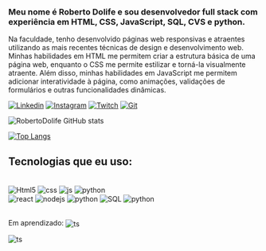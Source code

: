### <p>Meu nome é Roberto Dolife e sou desenvolvedor full stack com experiência em HTML, CSS, JavaScript, SQL, CVS e python.</p>

<p>Na faculdade, tenho desenvolvido páginas web responsivas e atraentes utilizando as mais recentes técnicas de design e desenvolvimento web. Minhas habilidades em HTML me permitem criar a estrutura básica de uma página web, enquanto o CSS me permite estilizar e torná-la visualmente atraente. Além disso, minhas habilidades em JavaScript me permitem adicionar interatividade à página, como animações, validações de formulários e outras funcionalidades dinâmicas.</p>

[![Linkedin](https://img.shields.io/badge/LinkedIn-0077B5?style=for-the-badge&logo=linkedin&logoColor=white)](https://br.linkedin.com/in/roberto-dolife-730505202)
[![Instagram](https://img.shields.io/badge/Instagram-E4405F?style=for-the-badge&logo=instagram&logoColor=white)](https://www.instagram.com/robertodolife/)
[![Twitch](https://img.shields.io/badge/Twitch-9146FF?style=for-the-badge&logo=twitch&logoColor=white
)](https://www.twitch.tv/ifreezyyyy)
[![Git](https://img.shields.io/badge/GitHub-100000?style=for-the-badge&logo=github&logoColor=white)](https://github.com/RobertoDolife)

![RobertoDolife GitHub stats](https://github-readme-stats.vercel.app/api?username=RobertoDolife&show_icons=true&theme=dark)

[![Top Langs](https://github-readme-stats.vercel.app/api/top-langs/?username=RobertoDolife&langs_count=8)](https://github.com/RobertoDolife/github-readme-stats)

## Tecnologias que eu uso:

<div style="display: inline_block"><br/>
  <img align="center" alt="Html5" src="https://img.shields.io/badge/HTML5-E34F26?style=for-the-badge&logo=html5&logoColor=white"/>

  <img align="center" alt="css" src="https://img.shields.io/badge/CSS3-1572B6?style=for-the-badge&logo=css3&logoColor=white"/>

  <img align="center" alt="js" src="https://img.shields.io/badge/JavaScript-F7DF1E?style=for-the-badge&logo=javascript&logoColor=black"/>

  <img align="center" alt="python" src="https://img.shields.io/badge/MongoDB-4EA94B?style=for-the-badge&logo=mongodb&logoColor=white"/>
  <br/>

  <img align="center" alt="react" src="https://img.shields.io/badge/React-20232A?style=for-the-badge&logo=react&logoColor=61DAFB"/>

  <img align="center" alt="nodejs" src="https://img.shields.io/badge/Node.js-43853D?style=for-the-badge&logo=node.js&logoColor=white"/>

  <img align="center" alt="python" src="https://img.shields.io/badge/jQuery-0769AD?style=for-the-badge&logo=jquery&logoColor=white"/>
  
  <img align="center" alt="SQL" src="https://img.shields.io/badge/MySQL-00000F?style=for-the-badge&logo=mysql&logoColor=white"/>

  <img align="center" alt="python" src="https://img.shields.io/badge/Python-14354C?style=for-the-badge&logo=python&logoColor=white"/>
  <br/>
  <br/>
  
  Em aprendizado:
  <img align="center" alt="ts" src="https://img.shields.io/badge/TypeScript-007ACC?style=for-the-badge&logo=typescript&logoColor=white"/>
  
  <img align="center" alt="ts" src="https://img.shields.io/badge/Go-00ADD8?style=for-the-badge&logo=go&logoColor=white"/>
 </div>

